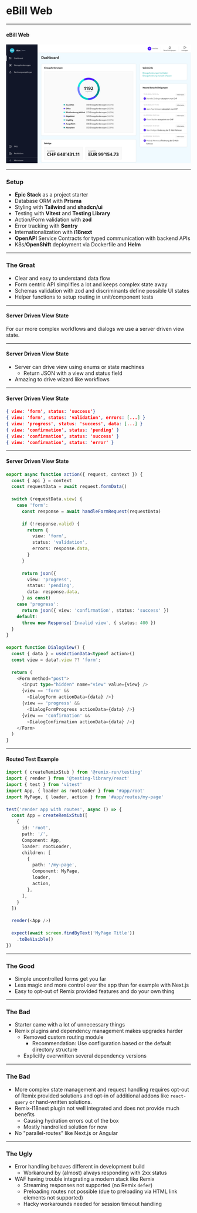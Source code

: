 # eBill Web

---

#### eBill Web

![eBill Web Screenshot](/assets/ebill-web-dashboard.png)

---

### Setup

- **Epic Stack** as a project starter
- Database ORM with **Prisma**
- Styling with **Tailwind** and **shadcn/ui**
- Testing with **Vitest** and **Testing Library**
- Action/Form validation with **zod**
- Error tracking with **Sentry**
- Internationalization with **i18next**
- **OpenAPI** Service Contracts for typed communication with backend APIs
- K8s/**OpenShift** deployment via Dockerfile and **Helm**

---

### The Great

- Clear and easy to understand data flow
- Form centric API simplifies a lot and keeps complex state away
- Schemas validation with zod and discriminants define possible UI states
- Helper functions to setup routing in unit/component tests

---

#### Server Driven View State

For our more complex workflows and dialogs we use a server driven view state.

---

#### Server Driven View State

- Server can drive view using enums or state machines
  - Return JSON with a view and status field
- Amazing to drive wizard like workflows

---

#### Server Driven View State

```json [1-2|3|4-6]
{ view: 'form', status: 'success'}
{ view: 'form', status: 'validation', errors: [...] }
{ view: 'progress', status: 'success', data: [...] }
{ view: 'confirmation', status: 'pending' }
{ view: 'confirmation', status: 'success' }
{ view: 'confirmation', status: 'error' }
```

---

#### Server Driven View State

```typescript [29-44|30-31|35|36-42|1-5|6-21|17-21|22-23|24-25]
export async function action({ request, context }) {
  const { api } = context
  const requestData = await request.formData()

  switch (requestData.view) {
    case 'form':
      const response = await handleFormRequest(requestData)

      if (!response.valid) {
        return {
          view: 'form',
          status: 'validation',
          errors: response.data,
        }
      }

      return json({
        view: 'progress',
        status: 'pending',
        data: response.data,
      } as const)
    case 'progress':
      return json({ view: 'confirmation', status: 'success' })
    default:
      throw new Response('Invalid view', { status: 400 })
  }
}

export function DialogView() {
  const { data } = useActionData<typeof action>()
  const view = data?.view ?? 'form';

  return (
    <Form method="post">
      <input type="hidden" name="view" value={view} />
      {view == 'form' &&
        <DialogForm actionData={data} />}
      {view == 'progress' &&
        <DialogFormProgress actionData={data} />}
      {view == 'confirmation' &&
        <DialogConfirmation actionData={data} />}
    </Form>
  )
}
```

---

#### Routed Test Example

```typescript [1|4-5|8-23|14-21|25-28]
import { createRemixStub } from '@remix-run/testing'
import { render } from '@testing-library/react'
import { test } from 'vitest'
import App, { loader as rootLoader } from '#app/root'
import MyPage, { loader, action } from '#app/routes/my-page'

test('render app with routes', async () => {
  const App = createRemixStub([
    {
      id: 'root',
      path: '/',
      Component: App,
      loader: rootLoader,
      children: [
        {
          path: '/my-page',
          Component: MyPage,
          loader,
          action,
        },
      ],
    }
  ])

  render(<App />)

  expect(await screen.findByText('MyPage Title'))
    .toBeVisible()
})
```

---

### The Good

- Simple uncontrolled forms get you far
- Less magic and more control over the app than for example with Next.js
- Easy to opt-out of Remix provided features and do your own thing

---

### The Bad

- Starter came with a lot of unnecessary things
- Remix plugins and dependency management makes upgrades harder
  - Removed custom routing module
    - Recommendation: Use configuration based or the default directory
      structure
  - Explicitly overwritten several dependency versions

---

### The Bad

- More complex state management and request handling requires opt-out of Remix
  provided solutions and opt-in of additional addons like `react-query` or
  hand-written solutions.
- Remix-I18next plugin not well integrated and does not provide much benefits
  - Causing hydration errors out of the box
  - Mostly handrolled solution for now
- No "parallel-routes" like Next.js or Angular

---

### The Ugly

- Error handling behaves different in development build
  - Workaround by (almost) always responding with 2xx status
- WAF having trouble integrating a modern stack like Remix
  - Streaming responses not supported (no Remix `defer`)
  - Preloading routes not possible (due to preloading via HTML link elements not supported)
  - Hacky workarounds needed for session timeout handling
